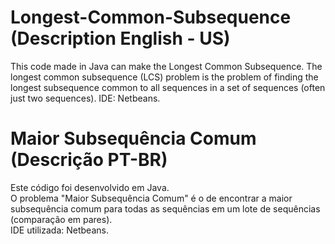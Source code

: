 # Longest-Common-Subsequence (Description English - US)
This code made in Java can make the Longest Common Subsequence.
The longest common subsequence (LCS) problem is the problem of finding the longest subsequence common to all sequences in a set of sequences (often just two sequences). 
IDE: Netbeans.

# Maior Subsequência Comum (Descrição PT-BR)
Este código foi desenvolvido em Java.<br/>
O problema "Maior Subsequência Comum" é o de encontrar a maior subsequência comum para todas as sequências em um lote de sequências (comparação em pares).
<br/>IDE utilizada: Netbeans.
